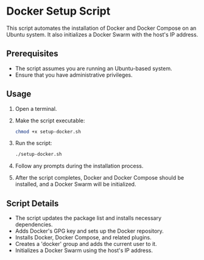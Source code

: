 # Docker Setup Script

This script automates the installation of Docker and Docker Compose on an Ubuntu system. It also initializes a Docker Swarm with the host's IP address.

## Prerequisites

- The script assumes you are running an Ubuntu-based system.
- Ensure that you have administrative privileges.

## Usage

1. Open a terminal.

2. Make the script executable:

    ```bash
    chmod +x setup-docker.sh
    ```

3. Run the script:

    ```bash
    ./setup-docker.sh
    ```

4. Follow any prompts during the installation process.

5. After the script completes, Docker and Docker Compose should be installed, and a Docker Swarm will be initialized.

## Script Details

- The script updates the package list and installs necessary dependencies.
- Adds Docker's GPG key and sets up the Docker repository.
- Installs Docker, Docker Compose, and related plugins.
- Creates a 'docker' group and adds the current user to it.
- Initializes a Docker Swarm using the host's IP address.
